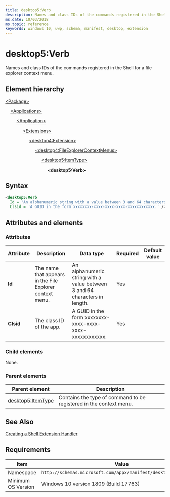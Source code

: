 ```yaml
---
title: desktop5:Verb
description: Names and class IDs of the commands registered in the Shell for a file explorer context menu (desktop5:Verb).
ms.date: 10/03/2018
ms.topic: reference
keywords: windows 10, uwp, schema, manifest, desktop, extension 
---
```


# desktop5:Verb

Names and class IDs of the commands registered in the Shell for a file explorer context menu.

## Element hierarchy

[\<Package\>](element-package.md)

&nbsp;&nbsp;&nbsp;&nbsp;[\<Applications\>](element-applications.md)

&nbsp;&nbsp;&nbsp;&nbsp; &nbsp;&nbsp;&nbsp;&nbsp;[\<Application\>](element-application.md)

&nbsp;&nbsp;&nbsp;&nbsp; &nbsp;&nbsp;&nbsp;&nbsp; &nbsp;&nbsp;&nbsp;&nbsp;[\<Extensions\>](element-1-extensions.md)

&nbsp;&nbsp;&nbsp;&nbsp; &nbsp;&nbsp;&nbsp;&nbsp; &nbsp;&nbsp;&nbsp;&nbsp; &nbsp;&nbsp;&nbsp;&nbsp;[\<desktop4:Extension\>](element-desktop4-extension.md)

&nbsp;&nbsp;&nbsp;&nbsp; &nbsp;&nbsp;&nbsp;&nbsp; &nbsp;&nbsp;&nbsp;&nbsp; &nbsp;&nbsp;&nbsp;&nbsp; &nbsp;&nbsp;&nbsp;&nbsp;[\<desktop4:FileExplorerContextMenus\>](element-desktop4-fileexplorercontextmenus.md)

&nbsp;&nbsp;&nbsp;&nbsp; &nbsp;&nbsp;&nbsp;&nbsp; &nbsp;&nbsp;&nbsp;&nbsp; &nbsp;&nbsp;&nbsp;&nbsp; &nbsp;&nbsp;&nbsp;&nbsp; &nbsp;&nbsp;&nbsp;&nbsp;[\<desktop5:ItemType\>](element-desktop5-itemtype.md)

&nbsp;&nbsp;&nbsp;&nbsp; &nbsp;&nbsp;&nbsp;&nbsp; &nbsp;&nbsp;&nbsp;&nbsp; &nbsp;&nbsp;&nbsp;&nbsp; &nbsp;&nbsp;&nbsp;&nbsp; &nbsp;&nbsp;&nbsp;&nbsp; &nbsp;&nbsp;&nbsp;&nbsp;**\<desktop5:Verb\>**

## Syntax

```xml
<desktop5:Verb
  Id = 'An alphanumeric string with a value between 3 and 64 characters in length.' 
  Clsid = 'A GUID in the form xxxxxxxx-xxxx-xxxx-xxxx-xxxxxxxxxxxx.' />
```

## Attributes and elements

### Attributes

| Attribute | Description | Data type | Required | Default value |
|-|-|-|-|-|
| **Id** | The name that appears in the File Explorer context menu. | An alphanumeric string with a value between 3 and 64 characters in length. | Yes |  |
| **Clsid** | The class ID of the app. | A GUID in the form xxxxxxxx-xxxx-xxxx-xxxx-xxxxxxxxxxxx. | Yes |  |

### Child elements

None.

### Parent elements

| Parent element | Description |
|-|-|
| [desktop5:ItemType](element-desktop5-itemtype.md) | Contains the type of command to be registered in the context menu. |

## See Also

[Creating a Shell Extension Handler](/windows/win32/shell/handlers)

## Requirements

| Item  | Value  |
|--|--|
| Namespace | `http://schemas.microsoft.com/appx/manifest/desktop/windows10/5` |
| Minimum OS Version | Windows 10 version 1809 (Build 17763) |
